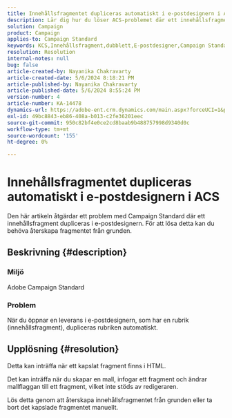 ```yaml
---
title: Innehållsfragmentet dupliceras automatiskt i e-postdesignern i ACS
description: Lär dig hur du löser ACS-problemet där ett innehållsfragment dupliceras på grund av ett kapslat fragment i HTML.
solution: Campaign
product: Campaign
applies-to: Campaign Standard
keywords: KCS,Innehållsfragment,dubblett,E-postdesigner,Campaign Standard, ACS
resolution: Resolution
internal-notes: null
bug: false
article-created-by: Nayanika Chakravarty
article-created-date: 5/6/2024 8:18:21 PM
article-published-by: Nayanika Chakravarty
article-published-date: 5/6/2024 8:55:24 PM
version-number: 4
article-number: KA-14478
dynamics-url: https://adobe-ent.crm.dynamics.com/main.aspx?forceUCI=1&pagetype=entityrecord&etn=knowledgearticle&id=231607c5-e50b-ef11-9f8a-6045bd0065b6
exl-id: 49bc8843-eb86-408a-b013-c2fe36201eec
source-git-commit: 950c82bf4e0ce2cd8baab9b488757998d9340d0c
workflow-type: tm+mt
source-wordcount: '155'
ht-degree: 0%

---
```


# Innehållsfragmentet dupliceras automatiskt i e-postdesignern i ACS


Den här artikeln åtgärdar ett problem med Campaign Standard där ett innehållsfragment dupliceras i e-postdesignern. För att lösa detta kan du behöva återskapa fragmentet från grunden.

## Beskrivning {#description}


### <b>Miljö</b>

Adobe Campaign Standard

### <b>Problem</b>

När du öppnar en leverans i e-postdesignern, som har en rubrik (innehållsfragment), dupliceras rubriken automatiskt.


## Upplösning {#resolution}


Detta kan inträffa när ett kapslat fragment finns i HTML.

Det kan inträffa när du skapar en mall, infogar ett fragment och ändrar mallflaggan till ett fragment, vilket inte stöds av redigeraren.

Lös detta genom att återskapa innehållsfragmentet från grunden eller ta bort det kapslade fragmentet manuellt.
